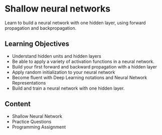 # Shallow neural networks

Learn to build a neural network with one hidden layer, using forward propagation and backpropagation.

## Learning Objectives

- Understand hidden units and hidden layers
- Be able to apply a variety of activation functions in a neural network.
- Build your first forward and backward propagation with a hidden layer
- Apply random initialization to your neural network
- Become fluent with Deep Learning notations and Neural Network Representations
- Build and train a neural network with one hidden layer.

## Content

- Shallow Neural Network
- Practice Questions
- Programming Assignment

